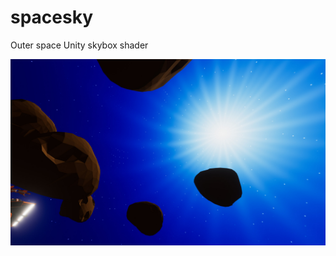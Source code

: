 # spacesky
Outer space Unity skybox shader

![](https://github.com/OscarSaharoy/spacesky/blob/master/spaceskydemo.jpg)
